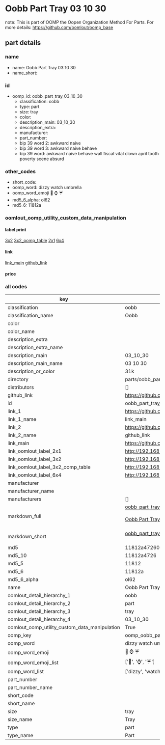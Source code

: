 # Oobb Part Tray 03 10 30  

note: This is part of OOMP the Oopen Organization Method For Parts. For more details: https://github.com/oomlout/oomp_base

##  part details





### name
* name: Oobb Part Tray 03 10 30
* name_short: 
### id
* oomp_id: oobb_part_tray_03_10_30
  * classification: oobb
  * type: part
  * size: tray
  * color: 
  * description_main: 03_10_30
  * description_extra: 
  * manufacturer: 
  * part_number: 
  * bip 39 word 2: awkward naive
  * bip 39 word 3: awkward naive behave
  * bip 39 word: awkward naive behave wall fiscal vital clown april tooth poverty scene absurd

### other_codes
* short_code: 
* oomp_word: dizzy watch umbrella
* oomp_word_emoji :dizzy: :watch: :umbrella:
* md5_6_alpha: ol62
* md5_6: 11812a






### oomlout_oomp_utility_custom_data_manipulation
#### label print
[3x2](http://192.168.1.245:1112/?label=oomp%20ol62)
[3x2_oomp_table](http://192.168.1.107:1112/?label=oomp%20ol62)
[2x1](http://192.168.1.242:1112/?label=oomp%20ol62)
[6x4](http://192.168.1.55:1112/?label=oomp%20ol62)    

#### link

[link_main](https://github.com/oomlout/oomlout_oomp_current_version_messy/tree/main/parts/oobb_part_tray_03_10_30) [github_link](https://github.com/oomlout/oomlout_oomp_part_src/tree/main/parts/oobb_part_tray_03_10_30)                             

#### price







### all codes 
| key | value |  
| --- | --- |  
| classification | oobb |  
| classification_name | Oobb |  
| color |  |  
| color_name |  |  
| description_extra |  |  
| description_extra_name |  |  
| description_main | 03_10_30 |  
| description_main_name | 03 10 30 |  
| description_or_color | 31k |  
| directory | parts/oobb_part_tray_03_10_30 |  
| distributors | [] |  
| github_link | https://github.com/oomlout/oomlout_oomp_part_src/tree/main/parts/oobb_part_tray_03_10_30 |  
| id | oobb_part_tray_03_10_30 |  
| link_1 | https://github.com/oomlout/oomlout_oomp_current_version_messy/tree/main/parts/oobb_part_tray_03_10_30 |  
| link_1_name | link_main |  
| link_2 | https://github.com/oomlout/oomlout_oomp_part_src/tree/main/parts/oobb_part_tray_03_10_30 |  
| link_2_name | github_link |  
| link_main | https://github.com/oomlout/oomlout_oomp_current_version_messy/tree/main/parts/oobb_part_tray_03_10_30 |  
| link_oomlout_label_2x1 | http://192.168.1.242:1112/?label=oomp%20ol62 |  
| link_oomlout_label_3x2 | http://192.168.1.245:1112/?label=oomp%20ol62 |  
| link_oomlout_label_3x2_oomp_table | http://192.168.1.107:1112/?label=oomp%20ol62 |  
| link_oomlout_label_6x4 | http://192.168.1.55:1112/?label=oomp%20ol62 |  
| manufacturer |  |  
| manufacturer_name |  |  
| manufacturers | [] |  
| markdown_full | [oobb_part_tray_03_10_30](https://github.com/oomlout/oomlout_oomp_current_version_messy/tree/main/parts/oobb_part_tray_03_10_30)<br>[](https://github.com/oomlout/oomlout_oomp_current_version_messy/tree/main/parts/oobb_part_tray_03_10_30)<br>[Oobb Part Tray 03 10 30](https://github.com/oomlout/oomlout_oomp_current_version_messy/tree/main/parts/oobb_part_tray_03_10_30)<br><br> |  
| markdown_short | [oobb_part_tray_03_10_30](https://github.com/oomlout/oomlout_oomp_current_version_messy/tree/main/parts/oobb_part_tray_03_10_30)<br><br> |  
| md5 | 11812a47260ae583d42bcf6a28e4a886 |  
| md5_10 | 11812a4726 |  
| md5_5 | 11812 |  
| md5_6 | 11812a |  
| md5_6_alpha | ol62 |  
| name | Oobb Part Tray 03 10 30 |  
| oomlout_detail_hierarchy_1 | oobb |  
| oomlout_detail_hierarchy_2 | part |  
| oomlout_detail_hierarchy_3 | tray |  
| oomlout_detail_hierarchy_4 | 03_10_30 |  
| oomlout_oomp_utility_custom_data_manipulation | True |  
| oomp_key | oomp_oobb_part_tray_03_10_30 |  
| oomp_word | dizzy watch umbrella |  
| oomp_word_emoji | :dizzy: :watch: :umbrella: |  
| oomp_word_emoji_list | [':dizzy:', ':watch:', ':umbrella:'] |  
| oomp_word_list | ['dizzy', 'watch', 'umbrella'] |  
| part_number |  |  
| part_number_name |  |  
| short_code |  |  
| short_name |  |  
| size | tray |  
| size_name | Tray |  
| type | part |  
| type_name | Part |  
